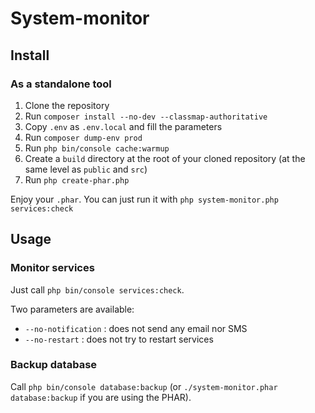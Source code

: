 # System-monitor

## Install
### As a standalone tool
1. Clone the repository
2. Run `composer install --no-dev --classmap-authoritative`
3. Copy `.env` as `.env.local` and fill the parameters
4. Run `composer dump-env prod`
5. Run `php bin/console cache:warmup`
6. Create a `build` directory at the root of your cloned repository (at the same level as `public` and `src`)
7. Run `php create-phar.php`

Enjoy your `.phar`.  You can just run it with `php system-monitor.php services:check`

## Usage

### Monitor services
Just call `php bin/console services:check`.

Two parameters are available:
* `--no-notification` : does not send any email nor SMS
* `--no-restart` : does not try to restart services

### Backup database
Call `php bin/console database:backup` (or `./system-monitor.phar database:backup` if you
are using the PHAR).
